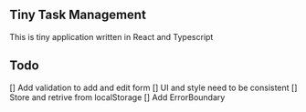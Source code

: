 ## Tiny Task Management
This is tiny application written in React and Typescript

## Todo
[] Add validation to add and edit form
[] UI and style need to be consistent
[] Store and retrive from localStorage
[] Add ErrorBoundary
